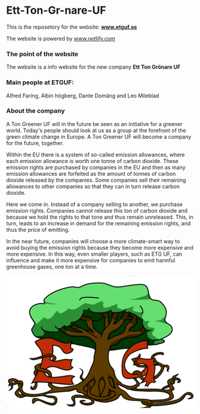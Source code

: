 # Ett-Ton-Gr-nare-UF

This is the reposetory for the website: **www.etguf.se**

The website is powered by *www.netlify.com*

### The point of the website

The website is a info website for the new company **Ett Ton Grönare UF**


### Main people at ETGUF:

Alfred Faring, Albin högberg, Dante Domäng and Leo Mileblad


### About the company

A Ton Greener UF will in the future be seen as an initiative for a greener world.
Today's people should look at us as a group at the forefront of the green climate change in Europe.
A Ton Greener UF will become a company for the future, together.

Within the EU there is a system of so-called emission allowances, where each emission allowance is worth one tonne of carbon dioxide. These emission rights are purchased by companies in the EU and then as many emission allowances are forfeited as the amount of tonnes of carbon dioxide released by the companies. Some companies sell their remaining allowances to other companies so that they can in turn release carbon dioxide.

Here we come in. Instead of a company selling to another, we purchase emission rights. Companies cannot release this ton of carbon dioxide and because we hold the rights to that tone and thus remain unreleased. This, in turn, leads to an increase in demand for the remaining emission rights, and thus the price of emitting.

In the near future, companies will choose a more climate-smart way to avoid buying the emission rights because they become more expensive and more expensive. In this way, even smaller players, such as ETG UF, can influence and make it more expensive for companies to emit harmful greenhouse gases, one ton at a time.

![alt text](img/etguf.png)
